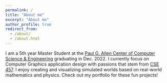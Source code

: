 ```yaml
---
permalink: /
title: "About me"
excerpt: "About me"
author_profile: true
redirect_from:
  - /about/
  - /about.html
---
```


I am a 5th year Master Student at the [Paul G. Allen Center of Computer Science & Engineering](https://www.cs.washington.edu/) graduating in Dec. 2022. I currently focus on Computer Graphics application design with passions that stem from [CSE 457](https://courses.cs.washington.edu/courses/cse457/). I enjoy creating and visualizing simulated worlds based on real-world mathematics and physics. Check out my portfolio for these fun projects!


